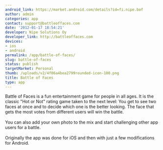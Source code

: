 ```yaml
---
android_link: https://market.android.com/details?id=fi.nipe.bof
author: admin
categories: app
contact: support@battleoffaces.com
date: '2012-01-17 18:54:21'
developer: Nipe Solutions Oy
developer_link: http://battleoffaces.com
devices: 
- ios
- android
permalink: /app/battle-of-faces/
slug: battle-of-faces
status: publish
targetMarket: Personal
thumb: /uploads/v2/4f06a4bea2799rounded-icon-100.png
title: Battle of Faces
type: app
---
```


Battle of Faces is a fun entertainment game for people in all ages. It is the classic "Hot or Not" rating game taken to the next level: You get to see two faces at once and to decide which one is the better looking. The face that gets the most votes from different users will win the battle.<br />
<br />
You can also add your own photo to the mix and start challenging other app users for a battle.<br />
<br />
Originally the app was done for iOS and then with just a few modifications for Android.